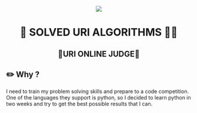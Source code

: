<p align="center">
  <img src="https://img.shields.io/static/v1?label=URI&message=PY&color=3776AB&style=for-the-badge&logo=python"/>
</p>
<h1 align="center">🧐 SOLVED URI ALGORITHMS  👨‍💻</h1>

<h2 align="center">🚨URI ONLINE JUDGE🚨</h2>

## ✏️ Why ?
I need to train my problem solving skills and prepare to a code competition. One of the languages they support is python, so I decided to learn python in two weeks and try to get the best possible results that I can.